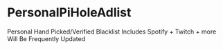 # PersonalPiHoleAdlist
Personal Hand Picked/Verified Blacklist
Includes Spotify + Twitch + more
Will Be Frequently Updated

